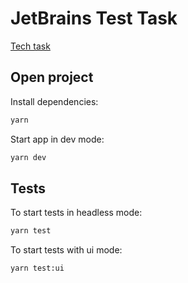 # JetBrains Test Task

[Tech task](https://docs.google.com/document/d/1Gqm4FR5J6CMlr2TAiwbSGzgbEj5foF5GCknth3C4bSs/edit?pli=1#heading=h.mkkradat4fwr)

## Open project

Install dependencies:

```bash
yarn
```

Start app in dev mode:

```bash
yarn dev
```

## Tests

To start tests in headless mode:

```bash
yarn test
```

To start tests with ui mode:

```bash
yarn test:ui
```
